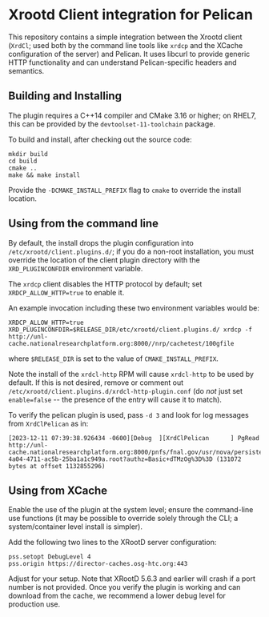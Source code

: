 
Xrootd Client integration for Pelican
=====================================

This repository contains a simple integration between the Xrootd client (`XrdCl`; used both by
the command line tools like `xrdcp` and the XCache configuration of the server) and Pelican.  It
uses libcurl to provide generic HTTP functionality and can understand Pelican-specific headers
and semantics.

Building and Installing
-----------------------

The plugin requires a C++14 compiler and CMake 3.16 or higher; on RHEL7, this can be provided
by the `devtoolset-11-toolchain` package.

To build and install, after checking out the source code:

```
mkdir build
cd build
cmake ..
make && make install
```

Provide the `-DCMAKE_INSTALL_PREFIX` flag to `cmake` to override the install location.

Using from the command line
---------------------------

By default, the install drops the plugin configuration into `/etc/xrootd/client.plugins.d/`;
if you do a non-root installation, you must override the location of the client plugin directory
with the `XRD_PLUGINCONFDIR` environment variable.

The `xrdcp` client disables the HTTP protocol by default; set `XRDCP_ALLOW_HTTP=true` to enable it.

An example invocation including these two environment variables would be:

```
XRDCP_ALLOW_HTTP=true XRD_PLUGINCONFDIR=$RELEASE_DIR/etc/xrootd/client.plugins.d/ xrdcp -f http://unl-cache.nationalresearchplatform.org:8000//nrp/cachetest/100gfile
```

where `$RELEASE_DIR` is set to the value of `CMAKE_INSTALL_PREFIX`.

Note the install of the `xrdcl-http` RPM will cause `xrdcl-http` to be used by default.  If this is not
desired, remove or comment out `/etc/xrootd/client.plugins.d/xrdcl-http-plugin.conf` (do *not* just set
`enable=false` -- the presence of the entry will cause it to match).

To verify the pelican plugin is used, pass `-d 3` and look for log messages from `XrdClPelican` as in:

```
[2023-12-11 07:39:38.926434 -0600][Debug  ][XrdClPelican      ] PgRead http://unl-cache.nationalresearchplatform.org:8000/pnfs/fnal.gov/usr/nova/persistent/analysis/nux/nus24/covmx/mx_526c1c8a-4a04-4711-ac5b-25ba1a1c949a.root?authz=Basic+dTMzOg%3D%3D (131072 bytes at offset 1132855296)
```

Using from XCache
-----------------

Enable the use of the plugin at the system level; ensure the command-line use functions (it may be possible
to override solely through the CLI; a system/container level install is simpler).

Add the following two lines to the XRootD server configuration:

```
pss.setopt DebugLevel 4
pss.origin https://director-caches.osg-htc.org:443
```

Adjust for your setup.  Note that XRootD 5.6.3 and earlier will crash if a port number is not provided.
Once you verify the plugin is working and can download from the cache, we recommend a lower debug level
for production use.
